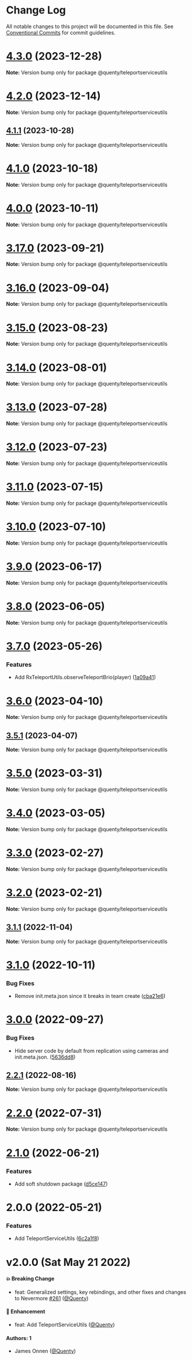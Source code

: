 # Change Log

All notable changes to this project will be documented in this file.
See [Conventional Commits](https://conventionalcommits.org) for commit guidelines.

# [4.3.0](https://github.com/Quenty/NevermoreEngine/compare/@quenty/teleportserviceutils@4.2.0...@quenty/teleportserviceutils@4.3.0) (2023-12-28)

**Note:** Version bump only for package @quenty/teleportserviceutils





# [4.2.0](https://github.com/Quenty/NevermoreEngine/compare/@quenty/teleportserviceutils@4.1.1...@quenty/teleportserviceutils@4.2.0) (2023-12-14)

**Note:** Version bump only for package @quenty/teleportserviceutils





## [4.1.1](https://github.com/Quenty/NevermoreEngine/compare/@quenty/teleportserviceutils@4.1.0...@quenty/teleportserviceutils@4.1.1) (2023-10-28)

**Note:** Version bump only for package @quenty/teleportserviceutils





# [4.1.0](https://github.com/Quenty/NevermoreEngine/compare/@quenty/teleportserviceutils@4.0.0...@quenty/teleportserviceutils@4.1.0) (2023-10-18)

**Note:** Version bump only for package @quenty/teleportserviceutils





# [4.0.0](https://github.com/Quenty/NevermoreEngine/compare/@quenty/teleportserviceutils@3.17.0...@quenty/teleportserviceutils@4.0.0) (2023-10-11)

**Note:** Version bump only for package @quenty/teleportserviceutils





# [3.17.0](https://github.com/Quenty/NevermoreEngine/compare/@quenty/teleportserviceutils@3.16.0...@quenty/teleportserviceutils@3.17.0) (2023-09-21)

**Note:** Version bump only for package @quenty/teleportserviceutils





# [3.16.0](https://github.com/Quenty/NevermoreEngine/compare/@quenty/teleportserviceutils@3.15.0...@quenty/teleportserviceutils@3.16.0) (2023-09-04)

**Note:** Version bump only for package @quenty/teleportserviceutils





# [3.15.0](https://github.com/Quenty/NevermoreEngine/compare/@quenty/teleportserviceutils@3.14.0...@quenty/teleportserviceutils@3.15.0) (2023-08-23)

**Note:** Version bump only for package @quenty/teleportserviceutils





# [3.14.0](https://github.com/Quenty/NevermoreEngine/compare/@quenty/teleportserviceutils@3.13.0...@quenty/teleportserviceutils@3.14.0) (2023-08-01)

**Note:** Version bump only for package @quenty/teleportserviceutils





# [3.13.0](https://github.com/Quenty/NevermoreEngine/compare/@quenty/teleportserviceutils@3.12.0...@quenty/teleportserviceutils@3.13.0) (2023-07-28)

**Note:** Version bump only for package @quenty/teleportserviceutils





# [3.12.0](https://github.com/Quenty/NevermoreEngine/compare/@quenty/teleportserviceutils@3.11.0...@quenty/teleportserviceutils@3.12.0) (2023-07-23)

**Note:** Version bump only for package @quenty/teleportserviceutils





# [3.11.0](https://github.com/Quenty/NevermoreEngine/compare/@quenty/teleportserviceutils@3.10.0...@quenty/teleportserviceutils@3.11.0) (2023-07-15)

**Note:** Version bump only for package @quenty/teleportserviceutils





# [3.10.0](https://github.com/Quenty/NevermoreEngine/compare/@quenty/teleportserviceutils@3.9.0...@quenty/teleportserviceutils@3.10.0) (2023-07-10)

**Note:** Version bump only for package @quenty/teleportserviceutils





# [3.9.0](https://github.com/Quenty/NevermoreEngine/compare/@quenty/teleportserviceutils@3.8.0...@quenty/teleportserviceutils@3.9.0) (2023-06-17)

**Note:** Version bump only for package @quenty/teleportserviceutils





# [3.8.0](https://github.com/Quenty/NevermoreEngine/compare/@quenty/teleportserviceutils@3.7.0...@quenty/teleportserviceutils@3.8.0) (2023-06-05)

**Note:** Version bump only for package @quenty/teleportserviceutils





# [3.7.0](https://github.com/Quenty/NevermoreEngine/compare/@quenty/teleportserviceutils@3.6.0...@quenty/teleportserviceutils@3.7.0) (2023-05-26)


### Features

* Add RxTeleportUtils.observeTeleportBrio(player) ([1a09a41](https://github.com/Quenty/NevermoreEngine/commit/1a09a41e220c510384ec6583ffd294874ff3c8f5))





# [3.6.0](https://github.com/Quenty/NevermoreEngine/compare/@quenty/teleportserviceutils@3.5.1...@quenty/teleportserviceutils@3.6.0) (2023-04-10)

**Note:** Version bump only for package @quenty/teleportserviceutils





## [3.5.1](https://github.com/Quenty/NevermoreEngine/compare/@quenty/teleportserviceutils@3.5.0...@quenty/teleportserviceutils@3.5.1) (2023-04-07)

**Note:** Version bump only for package @quenty/teleportserviceutils





# [3.5.0](https://github.com/Quenty/NevermoreEngine/compare/@quenty/teleportserviceutils@3.4.0...@quenty/teleportserviceutils@3.5.0) (2023-03-31)

**Note:** Version bump only for package @quenty/teleportserviceutils





# [3.4.0](https://github.com/Quenty/NevermoreEngine/compare/@quenty/teleportserviceutils@3.3.0...@quenty/teleportserviceutils@3.4.0) (2023-03-05)

**Note:** Version bump only for package @quenty/teleportserviceutils





# [3.3.0](https://github.com/Quenty/NevermoreEngine/compare/@quenty/teleportserviceutils@3.2.0...@quenty/teleportserviceutils@3.3.0) (2023-02-27)

**Note:** Version bump only for package @quenty/teleportserviceutils





# [3.2.0](https://github.com/Quenty/NevermoreEngine/compare/@quenty/teleportserviceutils@3.1.1...@quenty/teleportserviceutils@3.2.0) (2023-02-21)

**Note:** Version bump only for package @quenty/teleportserviceutils





## [3.1.1](https://github.com/Quenty/NevermoreEngine/compare/@quenty/teleportserviceutils@3.1.0...@quenty/teleportserviceutils@3.1.1) (2022-11-04)

**Note:** Version bump only for package @quenty/teleportserviceutils





# [3.1.0](https://github.com/Quenty/NevermoreEngine/compare/@quenty/teleportserviceutils@3.0.0...@quenty/teleportserviceutils@3.1.0) (2022-10-11)


### Bug Fixes

* Remove init.meta.json since it breaks in team create ([cba21e6](https://github.com/Quenty/NevermoreEngine/commit/cba21e602b50ea3799044eae9cb690d1cd9c88ec))





# [3.0.0](https://github.com/Quenty/NevermoreEngine/compare/@quenty/teleportserviceutils@2.2.1...@quenty/teleportserviceutils@3.0.0) (2022-09-27)


### Bug Fixes

* Hide server code by default from replication using cameras and init.meta.json. ([5636dd8](https://github.com/Quenty/NevermoreEngine/commit/5636dd8cafe68db4571ed214a82b84698f2f74c0))





## [2.2.1](https://github.com/Quenty/NevermoreEngine/compare/@quenty/teleportserviceutils@2.2.0...@quenty/teleportserviceutils@2.2.1) (2022-08-16)

**Note:** Version bump only for package @quenty/teleportserviceutils





# [2.2.0](https://github.com/Quenty/NevermoreEngine/compare/@quenty/teleportserviceutils@2.1.0...@quenty/teleportserviceutils@2.2.0) (2022-07-31)

**Note:** Version bump only for package @quenty/teleportserviceutils





# [2.1.0](https://github.com/Quenty/NevermoreEngine/compare/@quenty/teleportserviceutils@2.0.0...@quenty/teleportserviceutils@2.1.0) (2022-06-21)


### Features

* Add soft shutdown package ([d5ce147](https://github.com/Quenty/NevermoreEngine/commit/d5ce147cf338824e480e1f5ad0580329ee641efe))





# 2.0.0 (2022-05-21)


### Features

* Add TeleportServiceUtils ([6c2a1f8](https://github.com/Quenty/NevermoreEngine/commit/6c2a1f82238b57c397dbcb8dd7dc56dc058ef123))





# v2.0.0 (Sat May 21 2022)

#### 💥 Breaking Change

- feat: Generalized settings, key rebindings, and other fixes and changes to Nevermore [#261](https://github.com/Quenty/NevermoreEngine/pull/261) ([@Quenty](https://github.com/Quenty))

#### 🚀 Enhancement

- feat: Add TeleportServiceUtils ([@Quenty](https://github.com/Quenty))

#### Authors: 1

- James Onnen ([@Quenty](https://github.com/Quenty))
